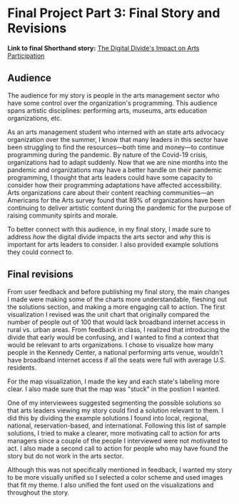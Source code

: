 # Final Project Part 3: Final Story and Revisions

**Link to final Shorthand story:** [The Digital Divide's Impact on Arts Participation](https://carnegiemellon.shorthandstories.com/the-digital-divide-impact-on-arts-participation/index.html)

## Audience
The audience for my story is people in the arts management sector who have some control over the organization's programming. This audience spans artistic disciplines: performing arts, museums, arts education organizations, etc. 

As an arts management student who interned with an state arts advocacy organization over the summer, I know that many leaders in this sector have been struggling to find the resources—both time and money—to continue programming during the pandemic. By nature of the Covid-19 crisis, organizations had to adapt suddenly. Now that we are nine months into the pandemic and organizations may have a better handle on their pandemic programming, I thought that arts leaders could have some capacity to consider how their programming adaptations have affected accessibility. Arts organizations care about their content reaching communities—an Americans for the Arts survey found that 89% of organizations have been continuing to deliver artistic content during the pandemic for the purpose of raising community spirits and morale. 

To better connect with this audience, in my final story, I made sure to address *how* the digital divide impacts the arts sector and *why* this is important for arts leaders to consider. I also provided example solutions they could connect to.  

## Final revisions

From user feedback and before publishing my final story, the main changes I made were making some of the charts more understandable, fleshing out the solutions section, and making a more engaging call to action. The first visualization I revised was the unit chart that originally compared the number of people out of 100 that would lack broadband internet access in rural vs. urban areas. From feedback in class, I realized that introducing the divide that early would be confusing, and I wanted to find a context that would be relevant to arts organizations. I chose to visualize how many people in the Kennedy Center, a national performing arts venue, wouldn't have broadband internet access if all the seats were full with average U.S. residents. 

<div class="flourish-embed flourish-parliament" data-src="visualisation/4564492"><script src="https://public.flourish.studio/resources/embed.js"></script></div>

For the map visualization, I made the key and each state's labeling more clear. I also made sure that the map was "stuck" in the postion I wanted. 

One of my interviewees suggested segmenting the possible solutions so that arts leaders viewing my story could find a solution relevant to them. I did this by dividing the example solutions I found into local, regional, national, reservation-based, and international. Following this list of sample solutions, I tried to make a clearer, more motivating call to action for arts managers since a couple of the people I interviewed were not motivated to act. I also made a second call to action for people who may have found the story but do not work in the arts sector. 

Although this was not specifically mentioned in feedback, I wanted my story to be more visually unified so I selected a color scheme and used images that fit my theme. I also unified the font used on the visualizations and throughout the story. 
